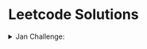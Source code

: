 # Leetcode Solutions

<details close> 
	<summary>Jan Challenge:</summary>
<ol><li>

[290. Word Pattern.py](https://github.com/ThisIsSakshi/Leetcode-Solutions/blob/main/Jan%20Challenge/290.%20Word%20Pattern.py) 

</li><li>

[520. Detect Capital.py](https://github.com/ThisIsSakshi/Leetcode-Solutions/blob/main/Jan%20Challenge/520.%20Detect%20Capital.py) 

</li><li>

[944. Delete Columns to Make Sorted.py](https://github.com/ThisIsSakshi/Leetcode-Solutions/blob/main/Jan%20Challenge/944.%20Delete%20Columns%20to%20Make%20Sorted.py) 

</li>
</ol></details>
